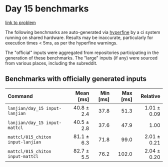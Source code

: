 # Day 15 benchmarks

[link to problem](http://adventofcode.com/2021/day/15)

The following benchmarks are auto-generated via [hyperfine](https://github.com/sharkdp/hyperfine) by a ci system running on shared hardware. Results may be inaccurate, particularly for execution times < 5ms, as per the hyperfine warnings.

The "official" inputs were aggregated from repositories participating in the generation of these benchmarks. The "large" inputs (if any) were sourced from various places, including the subreddit.

## Benchmarks with officially generated inputs
| Command | Mean [ms] | Min [ms] | Max [ms] | Relative |
|:---|---:|---:|---:|---:|
| `lanjian/day_15 input-lanjian` | 40.8 ± 2.4 | 37.8 | 51.3 | 1.01 ± 0.09 |
| `lanjian/day_15 input-mattcl` | 40.5 ± 2.8 | 37.6 | 47.9 | 1.00 |
| `mattcl/015_chiton input-lanjian` | 81.1 ± 6.3 | 71.8 | 99.0 | 2.01 ± 0.21 |
| `mattcl/015_chiton input-mattcl` | 82.7 ± 5.5 | 76.2 | 102.0 | 2.04 ± 0.20 |

